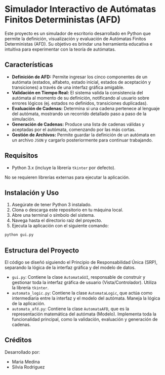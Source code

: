# Simulador Interactivo de Autómatas Finitos Deterministas (AFD)

Este proyecto es un simulador de escritorio desarrollado en Python que permite la definición, visualización y evaluación de Autómatas Finitos Deterministas (AFD). Su objetivo es brindar una herramienta educativa e intuitiva para experimentar con la teoría de autómatas.

## Características

-   **Definición de AFD:** Permite ingresar los cinco componentes de un autómata (estados, alfabeto, estado inicial, estados de aceptación y transiciones) a través de una interfaz gráfica amigable.
-   **Validación en Tiempo Real:** El sistema valida la consistencia del autómata al momento de su definición, notificando al usuario sobre errores lógicos (ej. estados no definidos, transiciones duplicadas).
-   **Evaluación de Cadenas:** Determina si una cadena pertenece al lenguaje del autómata, mostrando un recorrido detallado paso a paso de la simulación.
-   **Generación de Cadenas:** Produce una lista de cadenas válidas y aceptadas por el autómata, comenzando por las más cortas.
-   **Gestión de Archivos:** Permite guardar la definición de un autómata en un archivo `JSON` y cargarlo posteriormente para continuar trabajando.

## Requisitos

-   Python 3.x (incluye la librería `tkinter` por defecto).

No se requieren librerías externas para ejecutar la aplicación.

## Instalación y Uso

1.  Asegúrate de tener Python 3 instalado.
2.  Clona o descarga este repositorio en tu máquina local.
3.  Abre una terminal o símbolo del sistema.
4.  Navega hasta el directorio raíz del proyecto.
5.  Ejecuta la aplicación con el siguiente comando:

```bash
python gui.py
```

## Estructura del Proyecto

El código se diseñó siguiendo el Principio de Responsabilidad Única (SRP), separando la lógica de la interfaz gráfica y del modelo de datos.

-   `gui.py`: Contiene la clase `AutomataGUI`, responsable de construir y gestionar toda la interfaz gráfica de usuario (Vista/Controlador). Utiliza la librería `tkinter`.
-   `automata_logic.py`: Contiene la clase `AutomataLogic`, que actúa como intermediaria entre la interfaz y el modelo del autómata. Maneja la lógica de la aplicación.
-   `automata_afd.py`: Contiene la clase `AutomataAFD`, que es la representación matemática del autómata (Modelo). Implementa toda la funcionalidad principal, como la validación, evaluación y generación de cadenas.

## Créditos

Desarrollado por:
-   Maria Medina
-   Silvia Rodriguez
